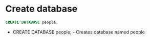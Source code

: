 # Create database

```sql
CREATE DATABASE people;
```

- CREATE DATABASE people; - Creates database named people